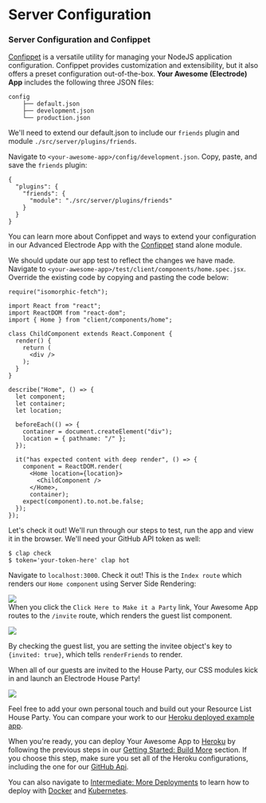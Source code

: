 # Server Configuration

### Server Configuration and Confippet

[Confippet](https://github.com/electrode-io/electrode-confippet) is a versatile utility for managing your NodeJS application configuration. Confippet provides customization and extensibility, but it also offers a preset configuration out-of-the-box. **Your Awesome (Electrode) App** includes the following three JSON files:

    config
        ├── default.json
        ├── development.json
        └── production.json

We'll need to extend our default.json to include our `friends` plugin and module `./src/server/plugins/friends`.

Navigate to `<your-awesome-app>/config/development.json`. Copy, paste, and save the `friends` plugin:

    {
      "plugins": {
        "friends": {
          "module": "./src/server/plugins/friends"
        }
      }
    }

You can learn more about Confippet and ways to extend your configuration in our Advanced Electrode App with the [Confippet](https://github.com/electrode-io/electrode-confippet) stand alone module.

We should update our app test to reflect the changes we have made. Navigate to `<your-awesome-app>/test/client/components/home.spec.jsx`. Override the existing code by copying and pasting the code below:

    require("isomorphic-fetch");

    import React from "react";
    import ReactDOM from "react-dom";
    import { Home } from "client/components/home";

    class ChildComponent extends React.Component {
      render() {
        return (
          <div />
        );
      }
    }

    describe("Home", () => {
      let component;
      let container;
      let location;

      beforeEach(() => {
        container = document.createElement("div");
        location = { pathname: "/" };
      });

      it("has expected content with deep render", () => {
        component = ReactDOM.render(
          <Home location={location}>
            <ChildComponent />
          </Home>,
          container);
        expect(component).to.not.be.false;
      });
    });

Let's check it out! We'll run through our steps to test, run the app and view it in the browser. We'll need your GitHub API token as well:

    $ clap check
    $ token='your-token-here' clap hot

Navigate to `localhost:3000`. Check it out! This is the `Index route` which renders our `Home component` using Server Side Rendering:

![](http://www.electrode.io/img/app-home-view.png)  
When you click the `Click Here to Make it a Party` link, Your Awesome App routes to the `/invite` route, which renders the guest list component.

![](http://www.electrode.io/img/app-guest-list-view.png)

By checking the guest list, you are setting the invitee object's key to `{invited: true}`, which tells `renderFriends` to render.

When all of our guests are invited to the House Party, our CSS modules kick in and launch an Electrode House Party!

![](http://www.electrode.io/img/party-collabos.png)

Feel free to add your own personal touch and build out your Resource List House Party. You can compare your work to our [Heroku deployed example app](https://electrode-example-app.herokuapp.com/).

When you're ready, you can deploy Your Awesome App to [Heroku](https://devcenter.heroku.com/categories/deployment) by following the previous steps in our [Getting Started: Build More](../quick-start/build-app.md) section. If you choose this step, make sure you set all of the Heroku configurations, including the one for our [GitHub Api](./build-a-server-plugin.md).

You can also navigate to [Intermediate: More Deployments](./more-deployments.md) to learn how to deploy with [Docker](./more-deployments/docker.md) and [Kubernetes](./more-deployments/kubernetes.md).
